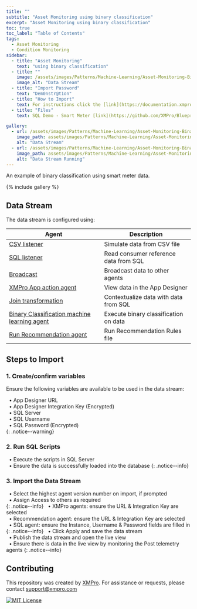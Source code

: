 ```yaml
---
title: ""
subtitle: "Asset Monitoring using binary classification"
excerpt: "Asset Monitoring using binary classification"
toc: true
toc_label: "Table of Contents"
tags:
  - Asset Monitoring
  - Condition Monitoring
sidebar:
  - title: "Asset Monitoring"
    text: "using binary classification"
  - title: ""
    image: /assets/images/Patterns/Machine-Learning/Asset-Monitoring-Binary-Classification/DataStream_01.png
    image_alt: "Data Stream"
  - title: "Import Password"
    text: "Dem0nstr@t1on"
  - title: "How to Import"
    text: For instructions click the [link](https://documentation.xmpro.com/how-tos/import-export-and-clone#importing "Click Here")
  - title: "Files"
    text: SQL Demo - Smart Meter [link](https://github.com/XMPro/Blueprints-Accelerators-Patterns/blob/master/Patterns/Machine%20Learning/Asset%20Monitoring%20-%20Binary%20Classification/SQL%20Scripts/%5BDemoSmartMeter%5D.sql "Click Here") <br />Data Stream [link](https://github.com/XMPro/Blueprints-Accelerators-Patterns/blob/master/Patterns/Machine%20Learning/Asset%20Monitoring%20-%20Binary%20Classification/Asset%20Monitoring%20Binary%20Classification.xuc "Click Here")

gallery:
  - url: /assets/images/Patterns/Machine-Learning/Asset-Monitoring-Binary-Classification/DataStream_01.png
    image_path: assets/images/Patterns/Machine-Learning/Asset-Monitoring-Binary-Classification/DataStream_01.png
    alt: "Data Stream"
  - url: /assets/images/Patterns/Machine-Learning/Asset-Monitoring-Binary-Classification/DataStream_Running_01.png
    image_path: assets/images/Patterns/Machine-Learning/Asset-Monitoring-Binary-Classification/DataStream_Running_01.png
    alt: "Data Stream Running"
---
```

An example of binary classification using smart meter data.

{% include gallery %}

## Data Stream
The data stream is configured using: 

| Agent            | Description                                                  |
| --------         | ------------------------------------------------------------ |
| <a href="https://xmpro.gitbook.io/csv/" target="_blank">CSV listener</a>     | Simulate data from CSV file           |
| <a href="https://xmpro.gitbook.io/azure-sql/" target="_blank">SQL listener</a>     | Read consumer reference data from SQL           |
| <a href="https://xmpro.gitbook.io/broadcast/" target="_blank">Broadcast</a>     | Broadcast data to other agents           |
| <a href="https://xmpro.gitbook.io/xmpro-app/" target="_blank">XMPro App action agent</a>     | View data in the App Designer           |
| <a href="https://xmpro.gitbook.io/join/" target="_blank">Join transformation</a>     | Contextualize data with data from SQL           |
| <a href="https://xmpro.gitbook.io/binary-classification/" target="_blank">Binary Classification machine learning agent</a>     | Execute binary classification on data           |
| <a href="https://xmpro.gitbook.io/run-recommendation/" target="_blank">Run Recommendation agent</a>     | Run Recommendation Rules file           |

## Steps to Import

### 1. Create/confirm variables
Ensure the following variables are available to be used in the data stream:

&nbsp;&nbsp;&#8226; App Designer URL<br />
&nbsp;&nbsp;&#8226; App Designer Integration Key (Encrypted)<br />
&nbsp;&nbsp;&#8226; SQL Server<br />
&nbsp;&nbsp;&#8226; SQL Username<br />
&nbsp;&nbsp;&#8226; SQL Password (Encrypted)<br />
{: .notice--warning}

### 2. Run SQL Scripts

&nbsp;&nbsp;&#8226; Execute the scripts in SQL Server<br />
&nbsp;&nbsp;&#8226; Ensure the data is successfully loaded into the database 
{: .notice--info}

### 3. Import the Data Stream

&nbsp;&nbsp;&#8226; Select the highest agent version number on import, if prompted<br />
&nbsp;&nbsp;&#8226; Assign Access to others as required<br />
{: .notice--info}
&nbsp;&nbsp;&#8226; XMPro agents: ensure the URL & Integration Key are selected<br />
&nbsp;&nbsp;&#8226; Recommendation agent: ensure the URL & Integration Key are selected<br />
&nbsp;&nbsp;&#8226; SQL agent: ensure the Instance, Username & Password fields are filled in<br />
{: .notice--info}
&nbsp;&nbsp;&#8226; Click Apply and save the data stream<br />
&nbsp;&nbsp;&#8226; Publish the data stream and open the live view<br />
&nbsp;&nbsp;&#8226; Ensure there is data in the live view by monitoring the Post telemetry agents
{: .notice--info}

## Contributing
This repository was created by <a href="https://xmpro.com/">XMPro</a>. 
For assistance or requests, please contact <a href="mailto:support@xmpro.com">support@xmpro.com</a>

[![MIT License](https://img.shields.io/badge/License-MIT-green.svg)](https://choosealicense.com/licenses/mit/)